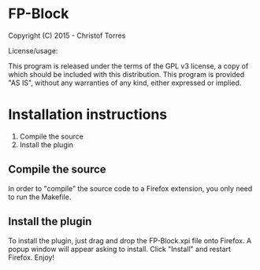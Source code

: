 # FP-Block

Copyright (C) 2015 - Christof Torres

License/usage:

This program is released under the terms of the GPL v3 license, a copy of which should be included with this distribution.
This program is provided "AS IS", without any warranties of any kind, either expressed or implied.

Installation instructions
=========================

1. Compile the source
2. Install the plugin

Compile the source
------------------

In order to "compile" the source code to a Firefox extension, you only need to
run the Makefile.

Install the plugin
------------------

To install the plugin, just drag and drop the FP-Block.xpi
file onto Firefox. A popup window will appear asking to install. Click
"Install" and restart Firefox. Enjoy!
